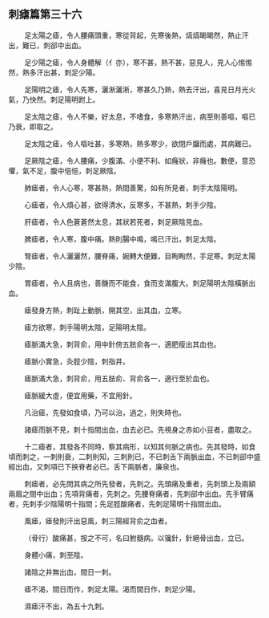 ## 刺瘧篇第三十六

<p>&emsp;&emsp;
足太陽之瘧，令人腰痛頭重，寒從背起，先寒後熱，熇熇暍暍然，熱止汗出，難已，刺郤中出血。
</p>
<p>&emsp;&emsp;
足少陽之瘧，令人身體解（亻亦），寒不甚，熱不甚，惡見人，見人心惕惕然，熱多汗出甚，刺足少陽。
</p>
<p>&emsp;&emsp;
足陽明之瘧，令人先寒，灑淅灑淅，寒甚久乃熱，熱去汗出，喜見日月光火氣，乃快然。刺足陽明跗上。
</p>
<p>&emsp;&emsp;
足太陰之瘧，令人不樂，好太息，不嗜食，多寒熱汗出，病至則善嘔，嘔已乃衰，即取之。
</p>
<p>&emsp;&emsp;
足太陰之瘧，令人嘔吐甚，多寒熱，熱多寒少，欲閉戶牖而處，其病難已。
</p>
<p>&emsp;&emsp;
足厥陰之瘧，令人腰痛，少腹滿、小便不利、如癃狀，非癃也。數便，意恐懼，氣不足，腹中悒悒，刺足厥陰。
</p>
<p>&emsp;&emsp;
肺瘧者，令人心寒，寒甚熱，熱間善驚，如有所見者，刺手太陰陽明。
</p>
<p>&emsp;&emsp;
心瘧者，令人煩心甚，欲得清水，反寒多，不甚熱，刺手少陰。
</p>
<p>&emsp;&emsp;
肝瘧者，令人色蒼蒼然太息，其狀若死者，刺足厥陰見血。
</p>
<p>&emsp;&emsp;
脾瘧者，令人寒，腹中痛。熱則腸中鳴，鳴已汗出，刺足太陰。
</p>
<p>&emsp;&emsp;
腎瘧者，令人灑灑然，腰脊痛，婉轉大便難，目眴眴然，手足寒。刺足太陽少陰。
</p>
<p>&emsp;&emsp;
胃瘧者，令人且病也，善饑而不能食，食而支滿腹大。刺足陽明太陰橫脈出血。
</p>
<p>&emsp;&emsp;
瘧發身方熱，刺趾上動脈，開其空，出其血，立寒。
</p>
<p>&emsp;&emsp;
瘧方欲寒，刺手陽明太陰，足陽明太陰。
</p>
<p>&emsp;&emsp;
瘧脈滿大急，刺背俞，用中針傍五胠俞各一，適肥瘦出其血也。
</p>
<p>&emsp;&emsp;
瘧脈小實急，灸脛少陰，刺指井。
</p>
<p>&emsp;&emsp;
瘧脈滿大急，刺背俞，用五胠俞、背俞各一，適行至於血也。
</p>
<p>&emsp;&emsp;
瘧脈緩大虛，便宜用藥，不宜用針。
</p>
<p>&emsp;&emsp;
凡治瘧，先發如食頃，乃可以治，過之，則失時也。
</p>
<p>&emsp;&emsp;
諸瘧而脈不見，刺十指間出血，血去必已。先視身之赤如小豆者，盡取之。
</p>
<p>&emsp;&emsp;
十二瘧者，其發各不同時，察其病形，以知其何脈之病也。先其發時，如食頃而刺之，一刺則衰，二刺則知，三刺則已，不已刺舌下兩脈出血，不已刺郤中盛經出血，又刺項已下挾脊者必已。舌下兩脈者，廉泉也。
</p>
<p>&emsp;&emsp;
刺瘧者，必先問其病之所先發者，先刺之。先頭痛及重者，先刺頭上及兩額兩眉之間中出血；先項背痛者，先刺之。先腰脊痛者，先刺郤中出血。先手臂痛者，先刺手少陰陽明十指間；先足脛酸痛者，先刺足陽明十指間出血。
</p>
<p>&emsp;&emsp;
風瘧，瘧發則汗出惡風，刺三陽經背俞之血者。
</p>
<p>&emsp;&emsp;
（骨行）酸痛甚，按之不可，名曰胕髓病。以镵針，針絕骨出血，立已。
</p>
<p>&emsp;&emsp;
身體小痛，刺至陰。
</p>
<p>&emsp;&emsp;
諸陰之井無出血，間日一刺。
</p>
<p>&emsp;&emsp;
瘧不渴，間日而作，刺足太陽。渴而間日作，刺足少陽。
</p>
<p>&emsp;&emsp;
濕瘧汗不出，為五十九刺。
</p>